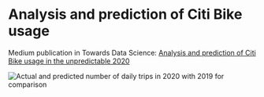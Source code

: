 # Analysis and prediction of Citi Bike usage  

Medium publication in Towards Data Science: [Analysis and prediction of Citi Bike usage in the unpredictable 2020](https://towardsdatascience.com/analysis-and-prediction-of-citi-bike-usage-in-the-unpredictable-2020-3401da26881b)

![Actual and predicted number of daily trips in 2020 with 2019 for comparison](files/prediction%202020.png?raw=true "Actual and predicted number of daily trips in 2020 with 2019 for comparison")  

